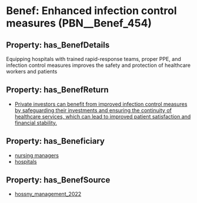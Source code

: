# Benef: __Enhanced infection control measures__ (PBN__Benef_454)

## Property: has_BenefDetails

Equipping hospitals with trained rapid-response teams, proper PPE, and infection control measures improves the safety and protection of healthcare workers and patients

## Property: has_BenefReturn

* [Private investors can benefit from improved infection control measures by safeguarding their investments and ensuring the continuity of healthcare services, which can lead to improved patient satisfaction and financial stability.](../BenefReturn/PBN__BenefReturn_490)

## Property: has_Beneficiary

* [nursing managers](../Stakeholder/PBN__Stakeholder_203)
* [hospitals](../Stakeholder/PBN__Stakeholder_64)

## Property: has_BenefSource

* [hossny_management_2022](../Article/PBN__Article_92)

